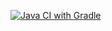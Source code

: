 [![Java CI with Gradle](https://github.com/Andrei763/Homework1.2/actions/workflows/gradle.yml/badge.svg)](https://github.com/Andrei763/Homework1.2/actions/workflows/gradle.yml)